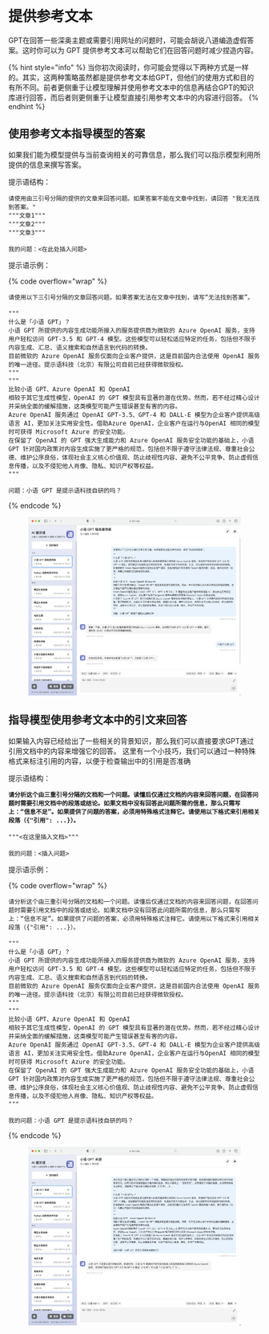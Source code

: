 # 提供参考文本

GPT在回答一些深奥主题或需要引用网址的问题时，可能会胡说八道编造虚假答案。这时你可以为 GPT 提供参考文本可以帮助它们在回答问题时减少捏造内容。

{% hint style="info" %}
当你初次阅读时，你可能会觉得以下两种方式是一样的。其实，这两种策略虽然都是提供参考文本给GPT，但他们的使用方式和目的有所不同。前者更侧重于让模型理解并使用参考文本中的信息再结合GPT的知识库进行回答，而后者则更侧重于让模型直接引用参考文本中的内容进行回答。
{% endhint %}

## 使用参考文本指导模型的答案

如果我们能为模型提供与当前查询相关的可靠信息，那么我们可以指示模型利用所提供的信息来撰写答案。&#x20;

提示语结构：

```
请使用由三引号分隔的提供的文章来回答问题。如果答案不能在文章中找到，请回答 "我无法找到答案。"
"""文章1"""
"""文章2"""
"""文章3"""

我的问题：<在此处插入问题>
```

提示语示例：

{% code overflow="wrap" %}
```
请使用以下三引号分隔的文章回答问题。如果答案无法在文章中找到，请写“无法找到答案”。

"""
什么是「小语 GPT」？
小语 GPT 所提供的内容生成功能所接入的服务提供商为微软的 Azure OpenAI 服务，支持用户轻松访问 GPT-3.5 和 GPT-4 模型。这些模型可以轻松适应特定的任务，包括但不限于内容生成、汇总、语义搜索和自然语言到代码的转换。
目前微软的 Azure OpenAI 服务仅面向企业客户提供，这是目前国内合法使用 OpenAI 服务的唯一途径。提示语科技（北京）有限公司目前已经获得微软授权。
"""
"""
比较小语 GPT、Azure OpenAI 和 OpenAI
相较于其它生成性模型，OpenAI 的 GPT 模型具有显著的潜在优势。然而，若不经过精心设计并采纳全面的缓解措施，这类模型可能产生错误甚至有害的内容。
Azure OpenAI 服务通过 OpenAI GPT-3.5、GPT-4 和 DALL-E 模型为企业客户提供高级语言 AI，更加关注实用安全性。借助Azure OpenAI，企业客户在运行与OpenAI 相同的模型时可获得 Microsoft Azure 的安全功能。 
在保留了 OpenAI 的 GPT 强大生成能力和 Azure OpenAI 服务安全功能的基础上，小语 GPT 针对国内政策对内容生成实施了更严格的规范，包括但不限于遵守法律法规、尊重社会公德、维护公序良俗，体现社会主义核心价值观、防止歧视性内容、避免不公平竞争、防止虚假信息传播，以及不侵犯他人肖像、隐私、知识产权等权益。
"""

问题：小语 GPT 是提示语科技自研的吗？
```
{% endcode %}

<figure><img src="../.gitbook/assets/image (16).png" alt=""><figcaption></figcaption></figure>

## **指导模型使用参考文本中的引文来回答**

如果输入内容已经给出了一些相关的背景知识，那么我们可以直接要求GPT通过引用文档中的内容来增强它的回答。 这里有一个小技巧，我们可以通过一种特殊格式来标注引用的内容，以便于检查输出中的引用是否准确

提示语结构：

<pre data-overflow="wrap"><code><strong>请分析这个由三重引号分隔的文档和一个问题。读懂后仅通过文档的内容来回答问题，在回答问题时需要引用文档中的段落或结论。如果文档中没有回答此问题所需的信息，那么只需写上：“信息不足”。如果提供了问题的答案，必须用特殊格式注释它。请使用以下格式来引用相关段落（{"引用": ...}）。 
</strong>
"""&#x3C;在这里插入文档>"""

我的问题：&#x3C;插入问题>
</code></pre>

提示语示例：

{% code overflow="wrap" %}
```
请分析这个由三重引号分隔的文档和一个问题。读懂后仅通过文档的内容来回答问题，在回答问题时需要引用文档中的段落或结论。如果文档中没有回答此问题所需的信息，那么只需写上：“信息不足”。如果提供了问题的答案，必须用特殊格式注释它。请使用以下格式来引用相关段落（{"引用": ...}）。 

"""
什么是「小语 GPT」？
小语 GPT 所提供的内容生成功能所接入的服务提供商为微软的 Azure OpenAI 服务，支持用户轻松访问 GPT-3.5 和 GPT-4 模型。这些模型可以轻松适应特定的任务，包括但不限于内容生成、汇总、语义搜索和自然语言到代码的转换。
目前微软的 Azure OpenAI 服务仅面向企业客户提供，这是目前国内合法使用 OpenAI 服务的唯一途径。提示语科技（北京）有限公司目前已经获得微软授权。
"""
"""
比较小语 GPT、Azure OpenAI 和 OpenAI
相较于其它生成性模型，OpenAI 的 GPT 模型具有显著的潜在优势。然而，若不经过精心设计并采纳全面的缓解措施，这类模型可能产生错误甚至有害的内容。
Azure OpenAI 服务通过 OpenAI GPT-3.5、GPT-4 和 DALL-E 模型为企业客户提供高级语言 AI，更加关注实用安全性。借助Azure OpenAI，企业客户在运行与OpenAI 相同的模型时可获得 Microsoft Azure 的安全功能。 
在保留了 OpenAI 的 GPT 强大生成能力和 Azure OpenAI 服务安全功能的基础上，小语 GPT 针对国内政策对内容生成实施了更严格的规范，包括但不限于遵守法律法规、尊重社会公德、维护公序良俗，体现社会主义核心价值观、防止歧视性内容、避免不公平竞争、防止虚假信息传播，以及不侵犯他人肖像、隐私、知识产权等权益。
"""

我的问题：小语 GPT 是提示语科技自研的吗？
```
{% endcode %}

<figure><img src="../.gitbook/assets/image (8).png" alt=""><figcaption></figcaption></figure>

